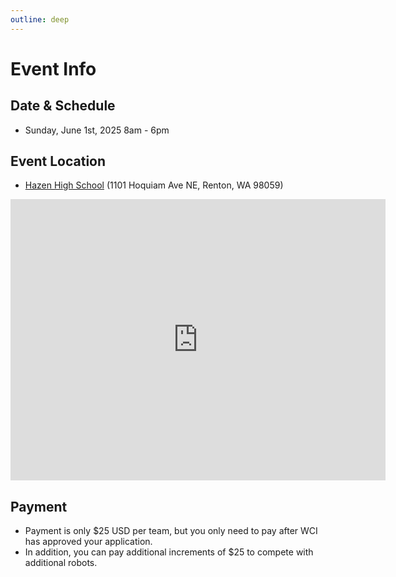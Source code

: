 ```yaml
---
outline: deep
---
```


# Event Info

## Date & Schedule
- Sunday, June 1st, 2025 8am - 6pm

## Event Location
- [Hazen High School](https://www.google.com/maps/place/Hazen+High+School/@47.501618,-122.155454,16z/data=!3m1!4b1!4m6!3m5!1s0x5490687dc4a82d11:0xe78cca4c59118161!8m2!3d47.501618!4d-122.1528791!16s%2Fm%2F027w3dj?entry=ttu&g_ep=EgoyMDI1MDIxMi4wIKXMDSoASAFQAw%3D%3D) (1101 Hoquiam Ave NE, Renton, WA 98059)
<iframe src="https://www.google.com/maps/embed?pb=!1m18!1m12!1m3!1d2695.3991186207973!2d-122.15545402361295!3d47.50161797118045!2m3!1f0!2f0!3f0!3m2!1i1024!2i768!4f13.1!3m3!1m2!1s0x5490687dc4a82d11%3A0xe78cca4c59118161!2sHazen%20High%20School!5e0!3m2!1sen!2sus!4v1739570675123!5m2!1sen!2sus" width="600" height="450" style="border:0;" allowfullscreen="" loading="lazy" referrerpolicy="no-referrer-when-downgrade"></iframe>

## Payment
- Payment is only $25 USD per team, but you only need to pay after WCI has approved your application.
- In addition, you can pay additional increments of $25 to compete with additional robots.  


